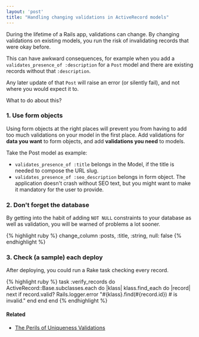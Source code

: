 ```yaml
---
layout: 'post'
title: "Handling changing validations in ActiveRecord models"
---
```


During the lifetime of a Rails app, validations can change. By changing validations on existing models, you run the risk of invalidating records that were okay before.

This can have awkward consequences, for example when you add a `validates_presence_of :description` for a `Post` model and there are existing records without that `:description`.

Any later update of that `Post` will raise an error (or silently fail), and not where you would expect it to.

What to do about this?

### 1. Use form objects

Using form objects at the right places will prevent you from having to add too much validations on your model in the first place. Add validations for **data you want** to form objects, and add **validations you need** to models.

Take the Post model as example:

- `validates_presence_of :title` belongs in the Model, if the title is needed to compose the URL slug.
- `validates_presence_of :seo_description` belongs in form object. The application doesn't crash without SEO text, but you might want to make it mandatory for the user to provide.

### 2. Don't forget the database

By getting into the habit of adding `NOT NULL` constraints to your database as well as validation, you will be warned of problems a lot sooner.

{% highlight ruby %}
change_column :posts, :title, :string, null: false
{% endhighlight %}

### 3. Check (a sample) each deploy

After deploying, you could run a Rake task checking every record.

{% highlight ruby %}
task :verify_records do
  ActiveRecord::Base.subclasses.each do |klass|
    klass.find_each do |record|
      next if record.valid?
      Rails.logger.error "#{klass}.find(#{record.id}) # is invalid."
    end
  end
end
{% endhighlight %}



#### Related

- [The Perils of Uniqueness Validations](https://robots.thoughtbot.com/the-perils-of-uniqueness-validations)
